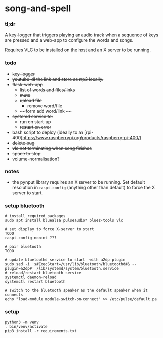 # song-and-spell

### tl;dr

A key-logger that triggers playing an audio track when a sequence of keys are pressed and  a web-app to configure the words and songs.

Requires VLC to be installed on the host and an X server to be running.

### todo 

* ~~key-logger~~
* ~~youtube-dl the link and store as mp3 locally.~~
* ~~flask-web-app~~
    * ~~list of words and files/links~~
    * ~~mute~~
    * ~~upload file~~
      * ~~remove word/file~~
    * ~~form add word/link ~~
* ~~systemd service to:~~
    * ~~run on start-up~~
    * ~~restart on error~~
* bash script to deploy (ideally to an [rpi-400]https://www.raspberrypi.org/products/raspberry-pi-400/)
* ~~delete bug~~
* ~~vlc not terminating when song finishes~~
* ~~space to stop~~
* volume-normalisation?

### notes
* the pynput library requires an X server to be running. Set default resolution in `raspi-config` (anything other than default) to force the X server to start. 

### setup  bluetooth
```
# install required packages
sudo apt install bluealsa pulseaudio* bluez-tools vlc

# set display to force X-server to start
TODO
raspi-config nonint ???

# pair bluetooth
TODO

# update bluetoothd service to start  with a2dp plugin
sudo sed -i 's#ExecStart=/usr/lib/bluetooth/bluetoothd#& --plugin=a2dp#' /lib/systemd/system/bluetooth.service
# reload/restart bluetooth service
systemctl daemon-reload
systemctl restart bluetooth

# switch to the bluetooth speaker as the default speaker when it connects
echo "load-module module-switch-on-connect" >> /etc/pulse/default.pa

```
### setup
```
python3 -m venv
. bin/venv/activate
pip3 install -r requirements.txt
```
